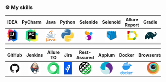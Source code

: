 ### :gear: My skills
| IDEA | PyCharm | Java | Python | Selenide | Selenoid | Allure Report | Gradle | Junit5 | 
|:--------:|:-------------:|:---------:|:-------:|:----:|:------:|:----:|:----:|:----:|
| <img src="icons/index.jpeg" width="40" height="40"> | <img src="icons/pycharm.jpeg" width="40" height="40"> | <img src="icons/java.png" width="40" height="40"> | <img src="icons/python.jpeg" width="40" height="40"> | <img src="icons/Selenide.png" width="40" height="40"> | <img src="icons/Selenoid.png" width="40" height="40"> | <img src="icons/Allure_Report.png" width="40" height="40"> | <img src="icons/Gradle.png" width="40" height="40"> | <img src="icons/JUnit_5.png" width="40" height="40"> | <img src="icons/github.png" width="40" height="40"> |

| GitHub | Jenkins | Allure TO | Jira | Rest-Assured | Appium | Docker | Browserstack |
|:----:|:------:|:------:|:--------:|:--------:|:--------:|:--------:|:--------------------------:|
| <img src="icons/github.png" width="40" height="40">| <img src="icons/Jenkins.png" width="40" height="40"> | <img src="icons/testops_fav2.png" width="40" height="40"> | <img src="icons/jira.jpeg" width="40" height="40"> | <img src="icons/Rest-Assured.png" width="40" height="40"> | <img src="icons/appium.png" width="40" height="40"> | <img src="icons/docker.png" width="40" height="40"> | <img src="icons/browserstack.jpeg" width="40" height="40"> |
